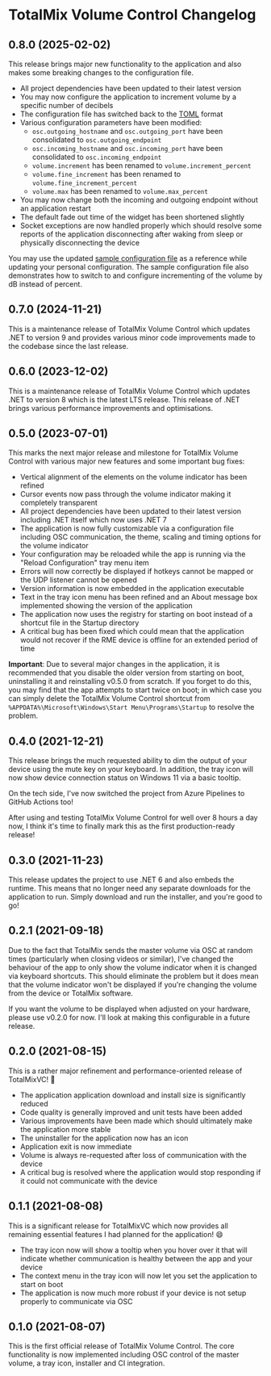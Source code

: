 # TotalMix Volume Control Changelog

## 0.8.0 (2025-02-02)

This release brings major new functionality to the application and also makes some breaking
changes to the configuration file.

- All project dependencies have been updated to their latest version
- You may now configure the application to increment volume by a specific number of decibels
- The configuration file has switched back to the
  [TOML](https://github.com/toml-lang/toml) format
- Various configuration parameters have been modified:
  - `osc.outgoing_hostname` and `osc.outgoing_port` have been consolidated to
    `osc.outgoing_endpoint`
  - `osc.incoming_hostname` and `osc.incoming_port` have been consolidated to
    `osc.incoming_endpoint`
  - `volume.increment` has been renamed to `volume.increment_percent`
  - `volume.fine_increment` has been renamed to `volume.fine_increment_percent`
  - `volume.max` has been renamed to `volume.max_percent`
- You may now change both the incoming and outgoing endpoint without an application restart
- The default fade out time of the widget has been shortened slightly
- Socket exceptions are now handled properly which should resolve some reports of the application
  disconnecting after waking from sleep or physically disconnecting the device

You may use the updated
[sample configuration file](https://github.com/fgimian/totalmix-volume-control/blob/v0.8.0/config.sample.toml)
as a reference while updating your personal configuration. The sample configuration file also
demonstrates how to switch to and configure incrementing of the volume by dB instead of percent.

## 0.7.0 (2024-11-21)

This is a maintenance release of TotalMix Volume Control which updates .NET to version 9 and
provides various minor code improvements made to the codebase since the last release.

## 0.6.0 (2023-12-02)

This is a maintenance release of TotalMix Volume Control which updates .NET to version 8 which is
the latest LTS release. This release of .NET brings various performance improvements and
optimisations.

## 0.5.0 (2023-07-01)

This marks the next major release and milestone for TotalMix Volume Control with various major new
features and some important bug fixes:

- Vertical alignment of the elements on the volume indicator has been refined
- Cursor events now pass through the volume indicator making it completely transparent
- All project dependencies have been updated to their latest version including .NET itself which
  now uses .NET 7
- The application is now fully customizable via a configuration file including OSC communication,
  the theme, scaling and timing options for the volume indicator
- Your configuration may be reloaded while the app is running via the "Reload Configuration" tray
  menu item
- Errors will now correctly be displayed if hotkeys cannot be mapped or the UDP listener cannot be
  opened
- Version information is now embedded in the application executable
- Text in the tray icon menu has been refined and an About message box implemented showing the
  version of the application
- The application now uses the registry for starting on boot instead of a shortcut file in the
  Startup directory
- A critical bug has been fixed which could mean that the application would not recover if the RME
  device is offline for an extended period of time

**Important**: Due to several major changes in the application, it is recommended that you disable
the older version from starting on boot, uninstalling it and reinstalling v0.5.0 from scratch. If
you forget to do this, you may find that the app attempts to start twice on boot; in which case you
can simply delete the TotalMix Volume Control shortcut from
`%APPDATA%\Microsoft\Windows\Start Menu\Programs\Startup` to resolve the problem.

## 0.4.0 (2021-12-21)

This release brings the much requested ability to dim the output of your device using the mute key
on your keyboard. In addition, the tray icon will now show device connection status on Windows 11
via a basic tooltip.

On the tech side, I've now switched the project from Azure Pipelines to GitHub Actions too!

After using and testing TotalMix Volume Control for well over 8 hours a day now, I think it's time
to finally mark this as the first production-ready release!

## 0.3.0 (2021-11-23)

This release updates the project to use .NET 6 and also embeds the runtime. This means that no
longer need any separate downloads for the application to run. Simply download and run the
installer, and you're good to go!

## 0.2.1 (2021-09-18)

Due to the fact that TotalMix sends the master volume via OSC at random times (particularly when
closing videos or similar), I've changed the behaviour of the app to only show the volume indicator
when it is changed via keyboard shortcuts. This should eliminate the problem but it does mean that
the volume indicator won't be displayed if you're changing the volume from the device or TotalMix
software.

If you want the volume to be displayed when adjusted on your hardware, please use v0.2.0 for now.
I'll look at making this configurable in a future release.

## 0.2.0 (2021-08-15)

This is a rather major refinement and performance-oriented release of TotalMixVC! 🎵

- The application application download and install size is significantly reduced
- Code quality is generally improved and unit tests have been added
- Various improvements have been made which should ultimately make the application more stable
- The uninstaller for the application now has an icon
- Application exit is now immediate
- Volume is always re-requested after loss of communication with the device
- A critical bug is resolved where the application would stop responding if it could not
  communicate with the device

## 0.1.1 (2021-08-08)

This is a significant release for TotalMixVC which now provides all remaining essential features I
had planned for the application! 😄

- The tray icon now will show a tooltip when you hover over it that will indicate whether
  communication is healthy between the app and your device
- The context menu in the tray icon will now let you set the application to start on boot
- The application is now much more robust if your device is not setup properly to communicate via
  OSC

## 0.1.0 (2021-08-07)

This is the first official release of TotalMix Volume Control. The core functionality is now
implemented including OSC control of the master volume, a tray icon, installer and CI integration.
